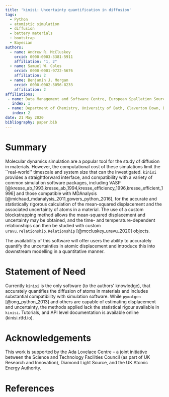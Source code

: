 ```yaml
---
title: 'kinisi: Uncertainty quantification in diffusion'
tags:
  - Python
  - atomistic simulation
  - diffusion
  - battery materials
  - bootstrap
  - Bayesian
authors:
  - name: Andrew R. McCluskey
    orcid: 0000-0003-3381-5911
    affiliation: "1, 2"
  - name: Samuel W. Coles
    orcid: 0000-0001-9722-5676
    affiliation: 2
  - name: Benjamin J. Morgan
    orcid: 0000-0002-3056-8233
    affiliation: 2
affiliations:
 - name: Data Management and Software Centre, European Spallation Source ERIC, Ole Maaløes vej 3, 2200 København, Denmark
   index: 1
 - name: Department of Chemistry, University of Bath, Claverton Down, Bath, BA2 7AY, UK
   index: 2
date: 21 May 2020
bibliography: paper.bib
---
```


# Summary

Molecular dynamics simulation are a popular tool for the study of diffusion in materials. 
However, the computational cost of these simulations limit the ``real-world'' timescale and system size that can the investigated. 
`kinisi` provides a straightforward interface, and compatibility with a variety of common simulation software packages, including VASP [@kresse_ab_1993,kresse_ab_1994,kresse_efficiency_1996,kresse_efficient_1996] and those compatible with MDAnalysis [@michaud_mdanalysis_2011,gowers_python_2016], for the accurate and statistically rigorous calculation of the mean-squared displacement and the associated uncertainty of atoms in a material.
The use of a custom blockstrapping method allows the mean-squared displacement and uncertainty may be obtained, and the time- and temperature-dependent relationships can then be studied with custom `uravu.relationship.Relationship` [@mccluskey_uravu_2020] objects.

The availability of this software will offer users the ability to accurately quantify the uncertainties in atomic displacement and introduce this into downstream modelling in a quantitative manner. 

# Statement of Need

Currently `kinisi` is the only software (to the authors' knowledge), that accurately quantifies the diffusion of atoms in materials and includes substantial compatibility with simulation software. 
While `pymatgen` [@ong_python_2013] and others are capable of estimating displacement and uncertainty, the methods applied lack the statistical rigour available in `kinisi`. 
Tutorials, and API level documentation is available online (kinisi.rtfd.io). 

# Acknowledgements

This work is supported by the Ada Lovelace Centre – a joint initiative between the Science and Technology Facilities Council (as part of UK Research and Innovation), Diamond Light Source, and the UK Atomic Energy Authority.

# References
